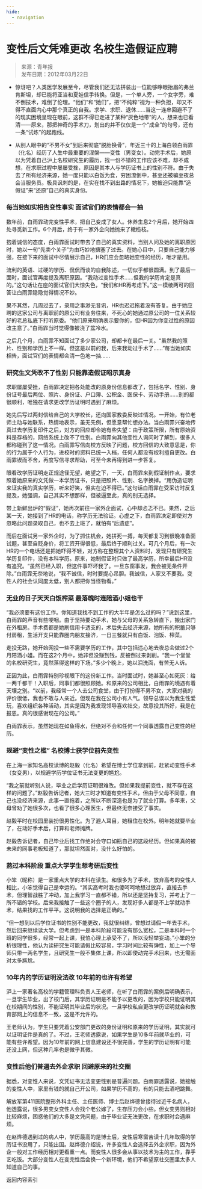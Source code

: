 ```yaml
---
hide:
  - navigation
---
```


<!-- https://edu.sina.com.cn/gaokao/2012-03-22/0928332046.shtml -->

# 变性后文凭难更改 名校生造假证应聘

> 来源：青年报  
> 发布日期：2012年03月22日

- 惊讶吧？人类医学发展至今，尽管我们还无法拼装出一位能够睁眼抬眉的弗兰肯斯坦，却已能将亚当和夏娃信手转换。但是，一个单人旁，一个女字旁，难不倒技术，难倒了伦理。“他们”和“她们”，把“不纯粹”视为一种负担，却又不得不直面内心中那个真正的自我。求学、求职、退休……当这一连串回避不了的现实困境呈现在眼前，这群不得已走进了某种“灰色地带”的人，想来也已看清——原来，那把神奇的手术刀，划出的并不仅仅是一个“成全”的句号，还有一条“试炼”的起跑线。

- 从别人眼中的“不男不女”到后来彻底“脱胎换骨”，年近三十的上海白领白雨霏（化名）经历了人生中最重要的涅槃——变性（男变女）。动完手术后，她原以为凭着自己沪上名校研究生的履历，找一份不错的工作应该不难，却不成想，在求职过程中屡屡受挫，原因是其本人与学历证书上的性别不符。由于失去了所有经济来源，她一度只能以白饭为食，穷困潦倒中，甚至还被骗至夜总会当服务员。极具讽刺的是，在实在找不到出路的情况下，她被迫只能靠“造假证”来“还原”自己的真实身份。

### 每当她如实相告变性事实 面试官们的表情都会一抽

数年前，白雨霏动完变性手术，把自己变成了女人。休养生息2个月后，她开始四处寻觅新工作。6个月后，终于有一家外企向她抛来了橄榄枝。

抱着诚信的态度，白雨霏面试时带去了自己的真实资料，当别人问及她的离职原因时，她以一句“先卖个关子”为由巧妙地搪塞了过去。在她心目中，只要自己能力够强，在接下来的面试中尽情展示自己，HR们应会忽略她变性的经历，唯才是用。

流利的英语、过硬的学历、侃侃而谈的自我陈述，一切似乎都很圆满。到了最后一面时，面试官再度提及离职原因。“我动过变性手术......但我的学历肯定是真的。”这句话让在座的面试官们大惊失色，“我们和HR再考虑下。”这一模棱两可的回答让白雨霏隐隐觉得情况不妙。

果不其然，几周过去了，录用之事渺无音讯，HR也迟迟拖着没有答复。由于她应聘的这家公司与离职前的原公司有业务往来，不死心的她通过原公司的一位关系较好的老总私底下打听原委。“他们原来明确表示要你的，但HR因为你变过性的原因改主意了。”白雨霏当时觉得像被浇了盆冷水。

之后几个月，白雨霏不知面试了多少家公司，却都卡在最后一关。“虽然我的照片、性别和学历上不一样。但这是以前的我，后来我动过手术了......”每当她如实相告，面试官们的表情都会清一色地一抽......

### 研究生文凭改不了性别 只能靠造假证昭示真身

求职屡屡受挫，白雨霏决定把各处能改的原身份信息都改了，包括名字、性别、身份证号最后两位、照片、身份证、户口簿、公积金、医保卡、劳动手册......别的都很顺利，唯独在请求更改学历证明时遇到了麻烦。

她先后写过两封信给自己的大学校长，还向国家教委反映过情况。一开始，有位老师主动与她联系，热情地表示，虽无先例，但愿意帮忙想办法。当白雨霏兴奋地传真过去学历复印件之后，对方的回应却令她有些失望：由于政策所限，所有原始资料是存档的，网络系统上改不了性别。白雨霏向其他变性人询问时了解到，很多人都称碰到了这一情况。白雨霏写信向校方反映了问题，校方回信的大致意思是，你的行为属于个人行为，进校时的资料已统一入档，任何人都没有权利擅自更改。白雨霏锲而不舍，再度写信寻求帮助，可至今未再得到进一步答复。

眼看改学历证明走正规途径无望，绝望之下，一天，白雨霏来到假证制作点，要求照着她原来的文凭做一本学历证书，只是把照片、性别、名字换掉。“用伪造证明来证实我的真实学历，听来好笑，但实在迫不得已。”这句话白雨霏在受采访时反复提及，她强调，自己其实不想那样，但被逼至此，真的别无选择。

带上新鲜出炉的“假证”，她再次前往一家外企面试，心中却忐忑不已。果然，之后某一天，她接到了HR的电话，称学历无法验证。心虚之下，白雨霏决定即使对方忽略此问题录取自己，也不去上班了，就怕有“后遗症”。

而后在面试另一家外企时，为了抓住机会，她拼死一搏，每天都复习到很晚准备面试题，甚至自贬身价，将工资开得很低，最后终于顺利过关。可几个月后，有一次HR的一个电话还是把她吓得不轻，对方称在整理其个人资料时，发现只有研究生学历复印件，没有本科学历。原来，她制假证时只做了最高学历，所幸最后HR没有追究。“虽然已经入职，但这件事吓坏我了。一旦东窗事发，我会被无条件开除。”白雨霏无奈地说，“我不诚信，时时要提心吊胆。我诚信，人家又不要我。变性人的社会认同度太低，别人都把你当怪物看。”

### 无业的日子天天白饭榨菜 最落魄时连陪酒小姐也干

“我必须要有这份工作。你知道我找不到工作的大半年是怎么过的吗？”说到这里，白雨霏的声音有些哽咽。由于坚持要动手术，她与父母的关系急转直下，搬出家门在外租房。手术费都是她刷信用卡透支的，术后失去经济来源，她所有的积蓄只够付房租，生活开支只能靠圈内朋友接济，一日三餐就只有白饭、泡饭、榨菜。

走投无路，她开始网投一些不需要学历的工作，其中包括违心地去夜总会做过2个月陪酒小姐。而在这2个月中，她非但没赚到钱，反被倒过来剥削。“我一个堂堂的名校研究生，竟然落得这样的下场。”多少个晚上，她以泪洗面，有苦无人诉。

正因为此，白雨霏特别珍视眼下的这份新工作。当时面试时，她甚至心如死灰：给一两千都干！入职后，同事们都很照顾她。和原来的公司相比，白雨霏的境遇有着天壤之别。“以前，我经常一个人去公司食堂，由于打扮得不男不女，大家对我的评价很低，我也不敢与人亲近。但现在我在公司小有人气。领导总误以为我生性爱玩，喜欢组织各种活动，其实是因为我发现领导喜欢社交，故意投其所好，我是在报恩。真的很感谢现在的公司。”

白雨霏表示，虽然她现在如鱼得水，但绝对不会和任何一个同事透露自己变性的经历。

### 规避“变性之槛” 名校博士获学位前先变性

在上海一家知名高校读博的赵毅（化名）希望在博士学位拿到前，赶紧动变性手术（女变男），以规避学历学位证书无法变更的尴尬。

“我之前就听别人说，毕业之后学历证明很难改。但如果我提前变性，就不存在这样的问题了。”赵毅告诉记者，她大三时才知道有变性手术，但由于父母不同意，自己也没经济来源，此事一直拖着，之所以不断深造也是为了就业打算。多年来，父母曾劝了她很多次，也看了很多心理医生，但最终无奈接受了事实。

赵毅平时在校园里装扮很男性化。为了避人耳目，她租住在校外。明年她就要毕业了，在动好手术后，打算和老师摊牌。

赵毅告诉记者，自己毕业后找工作绝对会守口如瓶自己的这段经历。但如果真的被未来的同事老板知道了，那就坦然面对，没什么好怕的。

### 熬过本科阶段 重点大学学生想考研后变性

小笨（昵称）是一家重点大学的本科在读生。和很多为了手术，放弃高考的变性人相比，小笨觉得自己是幸运的。“其实高考时我也傻呵呵地想过放弃，直接去手术，但理智战胜了冲动，加上我学习一直都不错，所以还是坚持复习，并考上了一所不错的学校。后来我接触了一些这个圈子的人，发现好多人都是不上学就动手术，结果找的工作平平。这说明我的选择是正确的。”

“但一想到以后学位证书的性别不能更改，我就很纠结，曾想过请假一年去手术，然后回来继续读大学。但考虑到一是本科阶段可能没有那么宽松，二是本科时一个班的同学很多，经常一起上课，我怕心理上承受不了，所以没轻举妄动。”小笨的分析很理性，他认为读研究生可能请假比较容易，学习时间比较有弹性，加上一个导师只带一两名学生，且研究生一般不集体上课，所以即使动完手术回来，也无需面对太多尴尬。

### 10年内的学历证明没法改 10年前的也许有希望

沪上一家著名高校的学籍管理科负责人王老师，在听了白雨霏的案例后明确表示，一旦学生毕业，出了校门后，其学历证明是不能予以更改的，因为学校只能证明其在校期间的性别，不能证明其毕业后的状况。一旦学校私自更改学历证明就会和教育部网上的信息不一致，这是不允许的。

王老师认为，学生只要凭着公安部门更改的身份证明和原来的学历证明，其实就可以证明证件是真的了。不过，王老师透露说，如果学生是10多年前就毕业的，可能有些许希望。因为10年前的网上信息建设还不很完善，学生的学历证明有可能还没上网，但这种几率也是微乎其微。

### 变性后他们普遍去外企求职 回避原来的社交圈

据悉，对变性人来说，文凭证书无法变更性别是普遍问题。白雨霏透露说，她接触的变性人中，家里有钱的就自己开公司，如果学历不高的，有的只能去酒吧跳舞。

解放军第411医院整形外科主任、主任医师、博士后赵烨德曾接待过近千名病人，他透露说，很多男变女变性人会找个老公嫁了，生存压力会小些。但女变男则相对比较麻烦，困惑他们的大多是文凭问题，由于毕业证无法更改，在求职时会遇麻烦。

在赵烨德遇到过的病人中，学历最高的是博士后，变性后寒窗苦读十几年取得的学历证书没用了，只能出国。赵烨德介绍说，许多变性人会选择去外企求职，因为外企一般对工作经历相对更看重一点。而变性人很多会从事以技术为主的工作，靠手艺吃饭。大部分变性人在变完性后会换一个新环境，他们不希望原社交圈里太多人知道自己的事。

<a class="md-button" onclick="goBack()">返回内容索引</a>

<script>
function goBack() {
  const domain = window.location.origin;
  const ref = document.referrer;
  if (ref.indexOf(domain) === 0 && window.history.length > 1) {
    window.history.back();
  } else {
    window.location.href = '../../';
  }
}
</script>
